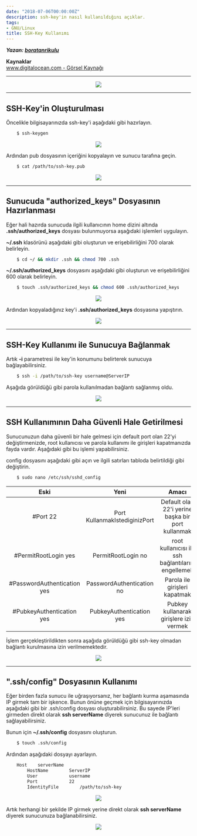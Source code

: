 ```yaml
---
date: "2018-07-06T00:00:00Z"
description: ssh-key'in nasıl kullanıldığını açıklar.
tags:
- GNU/Linux
title: SSH-Key Kullanımı
---
```


***Yazan: [boratanrikulu](https://github.com/boratanrikulu)***

**Kaynaklar**  
[www.digitalocean.com - Görsel Kaynağı](https://www.digitalocean.com/community/tutorials/how-to-set-up-ssh-keys--2)

---

<p align="center"> 
	<img src="/images/posts/ssh-key-kullanimi/0.png">
</p>

---

## SSH-Key'in Oluşturulması

Öncelikle bilgisayarınızda ssh-key'i aşağıdaki gibi hazırlayın.

```bash
	$ ssh-keygen
```

<p align="center"> 
	<img src="/images/posts/ssh-key-kullanimi/1.png">
</p>

Ardından pub dosyasının içeriğini kopyalayın ve sunucu tarafına geçin.

```bash
	$ cat /path/to/ssh-key.pub
```

<p align="center"> 
	<img src="/images/posts/ssh-key-kullanimi/2.png">
</p>

---

## Sunucuda "authorized_keys" Dosyasının Hazırlanması

Eğer hali hazırda sunucuda ilgili kullanıcının home dizini altında **.ssh/authorized_keys** dosyası bulunmuyorsa aşağıdaki işlemleri uygulayın.

**~/.ssh** klasörünü aşağıdaki gibi oluşturun ve erişebilirliğini 700 olarak belirleyin.
```bash
	$ cd ~/ && mkdir .ssh && chmod 700 .ssh
```  
**~/.ssh/authorized_keys** dosyasını aşağıdaki gibi oluşturun ve erişebilirliğini 600 olarak belirleyin.
```bash
	$ touch .ssh/authorized_keys && chmod 600 .ssh/authorized_keys
```

<p align="center"> 
	<img src="/images/posts/ssh-key-kullanimi/3.png">
</p>

Ardından kopyaladığınız key'i **.ssh/authorized_keys** dosyasına yapıştırın.

<p align="center"> 
	<img src="/images/posts/ssh-key-kullanimi/4.png">
</p>

---

## SSH-Key Kullanımı ile Sunucuya Bağlanmak

Artık **-i** parametresi ile key'in konumunu belirterek sunucuya bağlayabilirsiniz.
```bash
	$ ssh -i /path/to/ssh-key username@ServerIP
```

Aşağıda görüldüğü gibi parola kullanılmadan bağlantı sağlanmış oldu.

<p align="center"> 
	<img src="/images/posts/ssh-key-kullanimi/5.png">
</p>

---

## SSH Kullanımının Daha Güvenli Hale Getirilmesi

Sunucunuzun daha güvenli bir hale gelmesi için default port olan 22'yi değiştirmenizde, root kullanıcısı ve parola kullanımı ile girişleri kapatmanızda fayda vardır. Aşağıdaki gibi bu işlemi yapabilirsiniz.

config dosyasını aşağıdaki gibi açın ve ilgili satırları tabloda belirtildiği gibi değiştirin.
```bash
	$ sudo nano /etc/ssh/sshd_config
```

| Eski | Yeni | Amacı |
|:----:|:----:|:-----:|
| #Port 22 | Port KullanmakIstediginizPort | Default olan 22'i yerine başka bir port kullanmak |
| #PermitRootLogin yes | PermitRootLogin no | root kullanıcısı ile ssh bağlantılarını engellemek |
| #PasswordAuthentication yes | PasswordAuthentication no | Parola ile girişleri kapatmak |
| #PubkeyAuthentication yes | PubkeyAuthentication yes | Pubkey kullanarak girişlere izin vermek |

İşlem gerçekleştirildikten sonra aşağıda görüldüğü gibi ssh-key olmadan bağlantı kurulmasına izin verilmemektedir.

<p align="center"> 
	<img src="/images/posts/ssh-key-kullanimi/8.png">
</p>

---

## ".ssh/config" Dosyasının Kullanımı

Eğer birden fazla sunucu ile uğraşıyorsanız, her bağlantı kurma aşamasında IP girmek tam bir işkence. Bunun önüne geçmek için bilgisayarınızda aşağıdaki gibi bir .ssh/config dosyası oluşturabilirsiniz. Bu sayede IP'leri girmeden direkt olarak **ssh serverName** diyerek sunucunuz ile bağlantı sağlayabilirsiniz.

Bunun için **~/.ssh/config** dosyasını oluşturun.  
```bash
	$ touch .ssh/config
```
Ardından aşağıdaki dosyayı ayarlayın.
```bash
	Host	serverName
		HostName		ServerIP
		User			username
		Port			22
		IdentityFile		/path/to/ssh-key
```
<p align="center"> 
	<img src="/images/posts/ssh-key-kullanimi/6.png">
</p>

Artık herhangi bir şekilde IP girmek yerine direkt olarak **ssh serverName** diyerek sunucunuza bağlanabilirsiniz.
<p align="center"> 
	<img src="/images/posts/ssh-key-kullanimi/7.png">
</p>